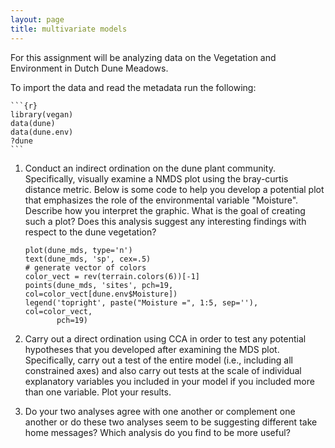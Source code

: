 ```yaml
---
layout: page
title: multivariate models
---
```


For this assignment will be analyzing data on the Vegetation
and Environment in Dutch Dune Meadows.

To import the data and read the metadata run the following:

    ```{r}
    library(vegan)
    data(dune)
    data(dune.env)
    ?dune
    ```

1. Conduct an indirect ordination on the dune plant community. Specifically,
visually examine a NMDS plot using the bray-curtis distance metric. Below is 
some code to help you develop a potential plot that emphasizes the role of the
environmental variable "Moisture". Describe how you interpret the
graphic. What is the goal of creating such a plot? Does this analysis suggest
any interesting findings with respect to the dune vegetation?

    ```{r}
    plot(dune_mds, type='n')
    text(dune_mds, 'sp', cex=.5)
    # generate vector of colors 
    color_vect = rev(terrain.colors(6))[-1]
    points(dune_mds, 'sites', pch=19, col=color_vect[dune.env$Moisture])
    legend('topright', paste("Moisture =", 1:5, sep=''), col=color_vect,
           pch=19)
    ```

2. Carry out a direct ordination using CCA in order to test any potential 
hypotheses that you developed after examining the MDS plot. Specifically,
carry out a test of the entire model (i.e., including all constrained axes)
and also carry out tests at the scale of individual explanatory variables
you included in your model if you included more than one variable. Plot your 
results.

3. Do your two analyses agree with one another or complement one another or do
these two analyses seem to be suggesting different take home messages? Which
analysis do you find to be more useful?

